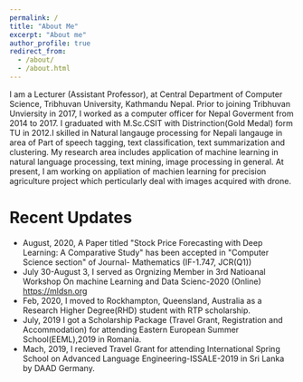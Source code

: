 ```yaml
---
permalink: /
title: "About Me"
excerpt: "About me"
author_profile: true
redirect_from: 
  - /about/
  - /about.html
---
```


I am a Lecturer (Assistant Professor), at Central Department of Computer Science, Tribhuvan University, Kathmandu Nepal. Prior to joining Tribhuvan Unviersity in 2017, I worked as a computer officer for Nepal Goverment from 2014 to 2017. I graduated with M.Sc.CSIT with Distrinction(Gold Medal) form TU in 2012.I skilled in Natural langauge processing for Nepali langauge in area of Part of speech tagging, text classification, text summarization and clustering. My research area includes application of machine learning in natural language processing, text mining, image processing in general. At present, I am working on appliation of machien learning for precision agriculture project which perticularly deal with images acquired with drone. 

# Recent Updates
- August, 2020, A Paper titled "Stock Price Forecasting with Deep Learning: A Comparative Study" has been accepted in "Computer Science section" of Journal- Mathematics (IF-1.747, JCR(Q1))
- July 30-August 3, I served as Orgnizing Member in 3rd Natioanal Workshop On machine Learning and Data Scienc-2020 (Online) https://mldsn.org
- Feb, 2020, I moved to Rockhampton, Queensland, Australia as a Research Higher Degree(RHD) student with RTP scholarship.
- July, 2019 I got a Scholarship Package (Travel Grant, Registration and Accommodation) for attending Eastern European Summer School(EEML),2019 in Romania.
- Mach, 2019, I recieved Travel Grant for attending International Spring School on Advanced Language Engineering-ISSALE-2019 in Sri Lanka by DAAD Germany.

